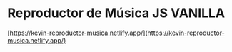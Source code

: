 # Reproductor de Música JS VANILLA
[https://kevin-reproductor-musica.netlify.app/](https://kevin-reproductor-musica.netlify.app/)

